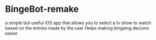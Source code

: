 # BingeBot-remake
a simple but useful iOS app that allows you to select a tv show to watch based on the entries made by the user
Helps making bingeing decions easier
